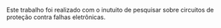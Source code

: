 Este trabalho foi realizado com o inutuito de pesquisar sobre circuitos de proteção contra falhas eletrônicas. 
